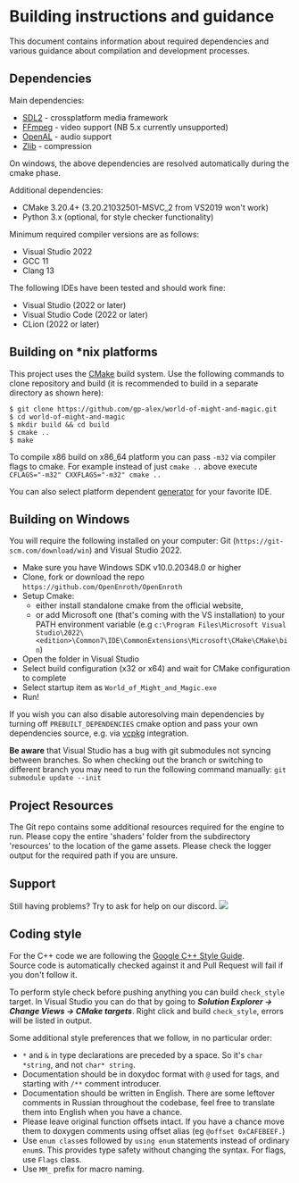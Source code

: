 ﻿# Building instructions and guidance

This document contains information about required dependencies and various guidance about compilation and development processes.

Dependencies
---------------
Main dependencies:
* [SDL2](https://www.libsdl.org/download-2.0.php) - crossplatform media framework
* [FFmpeg](https://ffmpeg.zeranoe.com/builds/) - video support (NB 5.x currently unsupported)
* [OpenAL](https://www.openal.org/downloads/OpenAL11CoreSDK.zip) - audio support
* [Zlib](http://gnuwin32.sourceforge.net/packages/zlib.htm) - compression

On windows, the above dependencies are resolved automatically during the cmake phase.

Additional dependencies:
* CMake 3.20.4+ (3.20.21032501-MSVC_2 from VS2019 won't work)
* Python 3.x (optional, for style checker functionality)

Minimum required compiler versions are as follows:
* Visual Studio 2022
* GCC 11
* Clang 13

The following IDEs have been tested and should work fine:
* Visual Studio (2022 or later)
* Visual Studio Code (2022 or later)
* CLion (2022 or later)

Building on \*nix platforms
---------------
This project uses the [CMake](https://cmake.org) build system.
Use the following commands to clone repository and build (it is recommended to build in a separate directory as shown here):

```
$ git clone https://github.com/gp-alex/world-of-might-and-magic.git
$ cd world-of-might-and-magic
$ mkdir build && cd build
$ cmake ..
$ make
```

To compile x86 build on x86_64 platform you can pass `-m32` via compiler flags to cmake.
For example instead of just `cmake ..` above execute `CFLAGS="-m32" CXXFLAGS="-m32" cmake ..`

You can also select platform dependent [generator](https://cmake.org/cmake/help/latest/manual/cmake-generators.7.html) for your favorite IDE.

Building on Windows
---------------
You will require the following installed on your computer: Git (`https://git-scm.com/download/win`) and Visual Studio 2022.

* Make sure you have Windows SDK v10.0.20348.0 or higher
* Clone, fork or download the repo `https://github.com/OpenEnroth/OpenEnroth`
* Setup Cmake:
  * either install standalone cmake from the official website,
  * or add Microsoft one (that's coming with the VS installation) to your PATH environment variable (e.g `c:\Program Files\Microsoft Visual Studio\2022\<edition>\Common7\IDE\CommonExtensions\Microsoft\CMake\CMake\bin`) 
* Open the folder in Visual Studio
* Select build configuration (x32 or x64) and wait for CMake configuration to complete
* Select startup item as `World_of_Might_and_Magic.exe`
* Run!

If you wish you can also disable autoresolving main dependencies by turning off `PREBUILT_DEPENDENCIES` cmake option and pass your own dependencies source, e.g. via [vcpkg](https://github.com/microsoft/vcpkg) integration.

__Be aware__ that Visual Studio has a bug with git submodules not syncing between branches.
So when checking out the branch or switching to different branch you may need to run the following command manually: `git submodule update --init`

Project Resources
---------------
The Git repo contains some additional resources required for the engine to run.
Please copy the entire 'shaders' folder from the subdirectory 'resources' to the location of the game assets.
Please check the logger output for the required path if you are unsure.

Support
---------------
Still having problems? Try to ask for help on our discord. [![](https://img.shields.io/badge/chat-on%20discord-green.svg)](https://discord.gg/jRCyPtq)


Coding style
---------------
For the C++ code we are following the [Google C++ Style Guide](http://google.github.io/styleguide/cppguide.html).\
Source code is automatically checked against it and Pull Request will fail if you don't follow it.

To perform style check before pushing anything you can build `check_style` target. In Visual Studio you can do that by going to ***Solution Explorer → Change Views → CMake targets***. Right click and build `check_style`, errors will be listed in output.

Some additional style preferences that we follow, in no particular order:
* `*` and `&` in type declarations are preceded by a space. So it's `char *string`, and not `char* string`.
* Documentation should be in doxydoc format with `@` used for tags, and starting with `/**` comment introducer.
* Documentation should be written in English. There are some leftover comments in Russian throughout the codebase, feel free to translate them into English when you have a chance.
* Please leave original function offsets intact. If you have a chance move them to doxygen comments using offset alias (eg `@offset 0xCAFEBEEF.`)
* Use `enum class`es followed by `using enum` statements instead of ordinary `enum`s. This provides type safety without changing the syntax. For flags, use `Flags` class.
* Use `MM_` prefix for macro naming.
